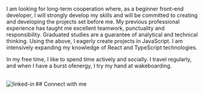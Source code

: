 I am looking for long-term cooperation where, as a beginner front-end developer, I will strongly develop my skills and will be committed to creating and developing the projects set before me. My previous professional experience has taught me excellent teamwork, punctuality and responsibility. Graduated studies are a guarantee of analytical and technical thinking. Using the above, I eagerly create projects in JavaScript. I am intensively expanding my knowledge of React and TypeScript technologies.

In my free time, I like to spend time actively and socially. I travel regularly, and when I have a burst ofenergy, I try my hand at wakeboarding.

<br>## Connect with me[<img align="left" alt="linked-in" src="https://img.shields.io/badge/linkedin-%230077B5.svg?&style=for-the-badge&logo=linkedin&logoColor=white" />](https://www.linkedin.com/in/katarzyna-hryniewicz-68922ab7/)<br>

<br>
